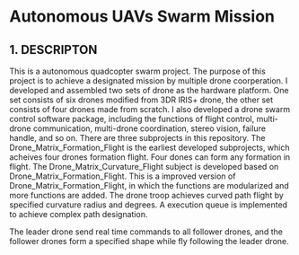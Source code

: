 # Autonomous UAVs Swarm Mission
## 1. DESCRIPTON
This is a autonomous quadcopter swarm project. The purpose of this project is to achieve a designated mission by multiple drone coorperation. I developed and assembled two sets of drone as the hardware platform. One set consists of six drones modified from 3DR IRIS+ drone, the other set consists of four drones made from scratch. I also developed a drone swarm control software package, including the functions of flight control, multi-drone communication, multi-drone coordination, stereo vision, failure handle, and so on. There are three subprojects in this repository. The Drone_Matrix_Formation_Flight is the earliest developed subprojects, which acheives four drones formation flight. Four dones can form any formation in flight. The Drone_Matrix_Curvature_Flight subject is developed based on Drone_Matrix_Formation_Flight. This is a improved version of Drone_Matrix_Formation_Flight, in which the functions are modularized and more functions are added. The drone troop achieves curved path flight by specified curvature radius and degrees. A execution queue is implemented to achieve complex path designation. 

The leader drone send real time commands to all follower drones, and the follower drones form a specified shape while fly following the leader drone. 
